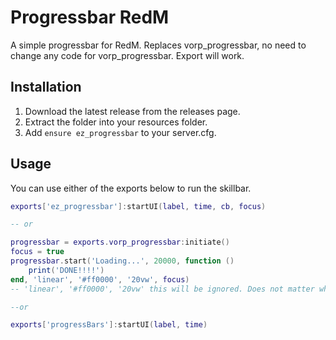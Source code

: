 # Progressbar RedM
A simple progressbar for RedM. Replaces vorp_progressbar, no need to change any code for vorp_progressbar. Export will work.

## Installation
1. Download the latest release from the releases page.
2. Extract the folder into your resources folder.
3. Add `ensure ez_progressbar` to your server.cfg.

## Usage
You can use either of the exports below to run the skillbar.
```lua
exports['ez_progressbar']:startUI(label, time, cb, focus)

-- or

progressbar = exports.vorp_progressbar:initiate()
focus = true
progressbar.start('Loading...', 20000, function ()
    print('DONE!!!!')
end, 'linear', '#ff0000', '20vw', focus)
-- 'linear', '#ff0000', '20vw' this will be ignored. Does not matter what it is.

--or 

exports['progressBars']:startUI(label, time)
```


